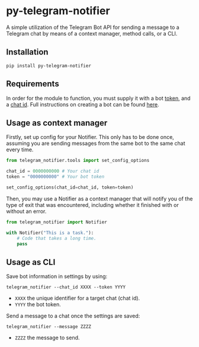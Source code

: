 # py-telegram-notifier
A simple utilization of the Telegram Bot API for sending a message to a Telegram chat by means of 
a context manager, method calls, or a CLI.

## Installation
    pip install py-telegram-notifier

## Requirements
In order for the module to function, you must supply it with a bot 
[token](https://core.telegram.org/bots/api#making-requests), and a 
[chat id](https://core.telegram.org/bots/api#sendmessage). Full instructions on creating a bot 
can be found [here](https://core.telegram.org/bots#3-how-do-i-create-a-bot).

## Usage as context manager
Firstly, set up config for your Notifier. This only has to be done once, assuming you are 
sending messages from the same bot to the same chat every time.
```python
from telegram_notifier.tools import set_config_options

chat_id = 0000000000 # Your chat id
token = "0000000000" # Your bot token

set_config_options(chat_id=chat_id, token=token)
```
Then, you may use a Notifier as a context manager that will notify you of the type of exit 
that was encountered, including whether it finished with or without an error.
```python
from telegram_notifier import Notifier

with Notifier("This is a task."):
    # Code that takes a long time.
    pass
```

## Usage as CLI
Save bot information in settings by using:
    
    telegram_notifier --chat_id XXXX --token YYYY
    
- ``XXXX`` the unique identifier for a target chat (chat id).
- ``YYYY`` the bot token.

Send a message to a chat once the settings are saved:

    telegram_notifier --message ZZZZ
    
- ``ZZZZ`` the message to send.
